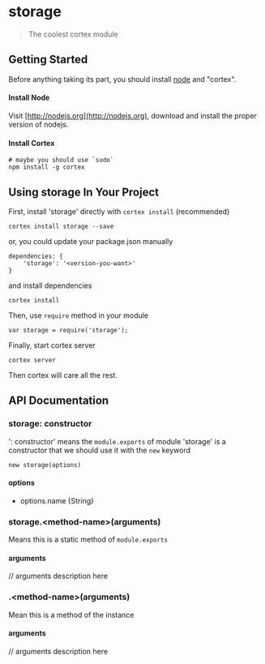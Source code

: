 # storage

> The coolest cortex module

## Getting Started
Before anything taking its part, you should install [node](http://nodejs.org) and "cortex".

#### Install Node

Visit [http://nodejs.org](http://nodejs.org), download and install the proper version of nodejs.

#### Install Cortex

    # maybe you should use `sudo`
    npm install -g cortex

## Using storage In Your Project

First, install 'storage' directly with `cortex install` (recommended)

	cortex install storage --save

or, you could update your package.json manually

    dependencies: {
        'storage': '<version-you-want>'
    }

and install dependencies

	cortex install

Then, use `require` method in your module

    var storage = require('storage');

Finally, start cortex server

    cortex server

Then cortex will care all the rest.


## API Documentation

### storage: constructor
': constructor' means the `module.exports` of module 'storage' is a constructor that we should use it with the `new` keyword

	new storage(options)

#### options
- options.name {String}



### storage.\<method-name\>(arguments)
Means this is a static method of `module.exports`

#### arguments
// arguments description here

### .\<method-name\>(arguments)
Mean this is a method of the instance

#### arguments
// arguments description here
